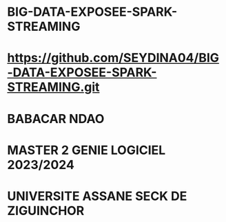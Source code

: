 # BIG-DATA-EXPOSEE-SPARK-STREAMING
# https://github.com/SEYDINA04/BIG-DATA-EXPOSEE-SPARK-STREAMING.git
# BABACAR NDAO
# MASTER 2 GENIE LOGICIEL 2023/2024
# UNIVERSITE ASSANE SECK DE ZIGUINCHOR
